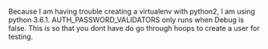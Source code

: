 
Because I am having trouble creating a virtualenv with python2, I am using python 3.6.1.
AUTH_PASSWORD_VALIDATORS only runs when Debug is false. This is so that you dont have do
go through hoops to create a user for testing.
